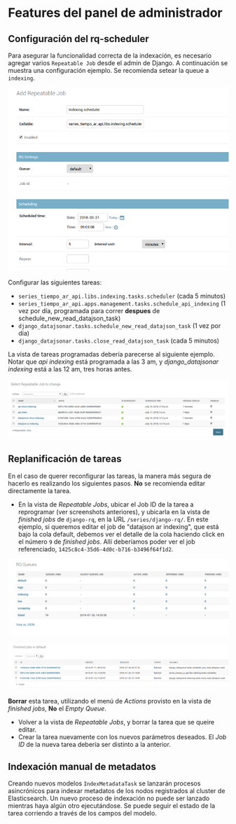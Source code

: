 # Features del panel de administrador

## Configuración del rq-scheduler

Para asegurar la funcionalidad correcta de la indexación, es necesario agregar varios `Repeatable Job` desde el admin de Django. A continuación se muestra una configuración ejemplo. Se recomienda setear la queue a `indexing`.

![scheduler](../assets/scheduler.png)

Configurar las siguientes tareas:

- `series_tiempo_ar_api.libs.indexing.tasks.scheduler` (cada 5 minutos)
- `series_tiempo_ar_api.apps.management.tasks.schedule_api_indexing` (1 vez por día, programada para correr **despues** de schedule_new_read_datajson_task)
- `django_datajsonar.tasks.schedule_new_read_datajson_task` (1 vez por día)
- `django_datajsonar.tasks.close_read_datajson_task` (cada 5 minutos)

La vista de tareas programadas debería parecerse al siguiente ejemplo. Notar que _api indexing_ está programada a las 3 am, y _django_datajsonar indexing_ está a las 12 am, tres horas antes.

![repeatable_jobs](../assets/repeatable_jobs.png)

## Replanificación de tareas

En el caso de querer reconfigurar las tareas, la manera más segura de hacerlo es realizando los siguientes pasos. **No** se recomienda editar directamente la tarea.

- En la vista de _Repeatable Jobs_, ubicar el Job ID de la tarea a reprogramar (ver screenshots anteriores), y ubicarla en la vista de _finished jobs_ de `django-rq`, en la URL `/series/django-rq/`. En este ejemplo, si queremos editar el job de "datajson ar indexing", que está bajo la cola default, debemos ver el detalle de la cola haciendo click en el número `9` de _finished jobs_. Allí deberíamos poder ver el job referenciado, `1425c8c4-35d6-4d0c-b716-b3496f64f1d2`.

![repeatable_jobs](../assets/django-rq.png)

![repeatable_jobs](../assets/django-rq-finished-jobs.png)


**Borrar** esta tarea, utilizando el menú de _Actions_ provisto en la vista de _finished jobs_, **No** el _Empty Queue_.

- Volver a la vista de _Repeatable Jobs_, y borrar la tarea que se queire editar.
- Crear la tarea nuevamente con los nuevos parámetros deseados. El _Job ID_ de la nueva tarea debería ser distinto a la anterior.


## Indexación manual de metadatos

Creando nuevos modelos `IndexMetadataTask` se lanzarán procesos asincrónicos para indexar metadatos de los nodos registrados al cluster de Elasticsearch. Un nuevo proceso de indexación no puede ser lanzado mientras haya algún otro ejecutándose. Se puede seguir el estado de la tarea corriendo a través de los campos del modelo.

